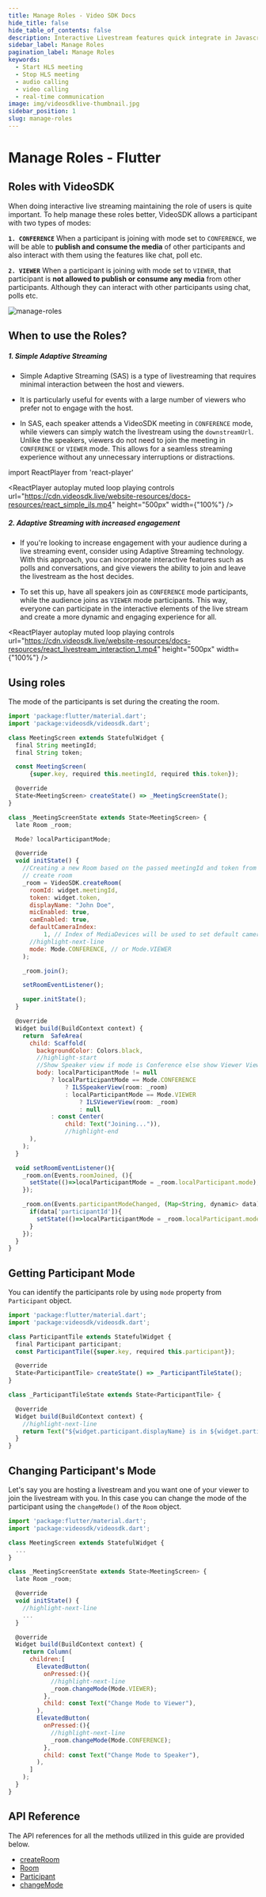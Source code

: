 ```yaml
---
title: Manage Roles - Video SDK Docs
hide_title: false
hide_table_of_contents: false
description: Interactive Livestream features quick integrate in Javascript, React JS, Android, IOS, React Native, Flutter with Video SDK to add live video & audio conferencing to your applications.
sidebar_label: Manage Roles
pagination_label: Manage Roles
keywords:
  - Start HLS meeting
  - Stop HLS meeting
  - audio calling
  - video calling
  - real-time communication
image: img/videosdklive-thumbnail.jpg
sidebar_position: 1
slug: manage-roles
---
```


# Manage Roles - Flutter

## Roles with VideoSDK

When doing interactive live streaming maintaining the role of users is quite important. To help manage these roles better, VideoSDK allows a participant with two types of modes:

**`1. CONFERENCE`** When a participant is joining with mode set to `CONFERENCE`, we will be able to **publish and consume the media** of other participants and also interact with them using the features like chat, poll etc.

**`2. VIEWER`** When a participant is joining with mode set to `VIEWER`, that participant is **not allowed to publish or consume any media** from other participants. Although they can interact with other participants using chat, polls etc.

![manage-roles](https://cdn.videosdk.live/website-resources/docs-resources/meeting_modes.jpg)

## When to use the Roles?

##### 1. Simple Adaptive Streaming

- Simple Adaptive Streaming (SAS) is a type of livestreaming that requires minimal interaction between the host and viewers.

- It is particularly useful for events with a large number of viewers who prefer not to engage with the host.

- In SAS, each speaker attends a VideoSDK meeting in `CONFERENCE` mode, while viewers can simply watch the livestream using the `downstreamUrl`. Unlike the speakers, viewers do not need to join the meeting in `CONFERENCE` or `VIEWER` mode. This allows for a seamless streaming experience without any unnecessary interruptions or distractions.

import ReactPlayer from 'react-player'

<div style={{textAlign: 'center'}}>

<ReactPlayer autoplay muted loop playing controls url="https://cdn.videosdk.live/website-resources/docs-resources/react_simple_ils.mp4" height="500px" width={"100%"} />

</div>

##### 2. Adaptive Streaming with increased engagement

- If you're looking to increase engagement with your audience during a live streaming event, consider using Adaptive Streaming technology. With this approach, you can incorporate interactive features such as polls and conversations, and give viewers the ability to join and leave the livestream as the host decides.

- To set this up, have all speakers join as `CONFERENCE` mode participants, while the audience joins as `VIEWER` mode participants. This way, everyone can participate in the interactive elements of the live stream and create a more dynamic and engaging experience for all.

<div style={{textAlign: 'center'}}>

<ReactPlayer autoplay muted loop playing controls url="https://cdn.videosdk.live/website-resources/docs-resources/react_livestream_interaction_1.mp4" height="500px" width={"100%"} />

</div>

## Using roles

The mode of the participants is set during the creating the room.

```js
import 'package:flutter/material.dart';
import 'package:videosdk/videosdk.dart';

class MeetingScreen extends StatefulWidget {
  final String meetingId;
  final String token;

  const MeetingScreen(
      {super.key, required this.meetingId, required this.token});

  @override
  State<MeetingScreen> createState() => _MeetingScreenState();
}

class _MeetingScreenState extends State<MeetingScreen> {
  late Room _room;

  Mode? localParticipantMode;

  @override
  void initState() {
    //Creating a new Room based on the passed meetingId and token from the Joining Screen
    // create room
    _room = VideoSDK.createRoom(
      roomId: widget.meetingId,
      token: widget.token,
      displayName: "John Doe",
      micEnabled: true,
      camEnabled: true,
      defaultCameraIndex:
          1, // Index of MediaDevices will be used to set default camera
      //highlight-next-line
      mode: Mode.CONFERENCE, // or Mode.VIEWER
    );

    _room.join();

    setRoomEventListener();

    super.initState();
  }

  @override
  Widget build(BuildContext context) {
    return  SafeArea(
      child: Scaffold(
        backgroundColor: Colors.black,
        //highlight-start
        //Show Speaker view if mode is Conference else show Viewer View
        body: localParticipantMode != null
            ? localParticipantMode == Mode.CONFERENCE
                ? ILSSpeakerView(room: _room)
                : localParticipantMode == Mode.VIEWER
                    ? ILSViewerView(room: _room)
                    : null
            : const Center(
                child: Text("Joining...")),
                //highlight-end
      ),
    );
  }

  void setRoomEventListener(){
    _room.on(Events.roomJoined, (){
      setState(()=>localParticipantMode = _room.localParticipant.mode);
    });

    _room.on(Events.participantModeChanged, (Map<String, dynamic> data){
      if(data['participantId']){
        setState(()=>localParticipantMode = _room.localParticipant.mode);
      }
    });
  }
}
```

## Getting Participant Mode

You can identify the participants role by using `mode` property from `Participant` object.

```js
import 'package:flutter/material.dart';
import 'package:videosdk/videosdk.dart';

class ParticipantTile extends StatefulWidget {
  final Participant participant;
  const ParticipantTile({super.key, required this.participant});

  @override
  State<ParticipantTile> createState() => _ParticipantTileState();
}

class _ParticipantTileState extends State<ParticipantTile> {

  @override
  Widget build(BuildContext context) {
    //highlight-next-line
    return Text("${widget.participant.displayName} is in ${widget.participant.mode.name}");
  }
}
```

## Changing Participant's Mode

Let's say you are hosting a livestream and you want one of your viewer to join the livestream with you. In this case you can change the mode of the participant using the `changeMode()` of the `Room` object.

```js
import 'package:flutter/material.dart';
import 'package:videosdk/videosdk.dart';

class MeetingScreen extends StatefulWidget {
  ...
}

class _MeetingScreenState extends State<MeetingScreen> {
  late Room _room;

  @override
  void initState() {
    //highlight-next-line
    ...
  }

  @override
  Widget build(BuildContext context) {
    return Column(
      children:[
        ElevatedButton(
          onPressed:(){
            //highlight-next-line
            _room.changeMode(Mode.VIEWER);
          },
          child: const Text("Change Mode to Viewer"),
        ),
        ElevatedButton(
          onPressed:(){
            //highlight-next-line
            _room.changeMode(Mode.CONFERENCE);
          },
          child: const Text("Change Mode to Speaker"),
        ),
      ]
    );
  }
}
```

## API Reference

The API references for all the methods utilized in this guide are provided below.

- [createRoom](/flutter/api/sdk-reference/videosdk-class/methods#createroom)
- [Room](/flutter/api/sdk-reference/room-class/introduction)
- [Participant](/flutter/api/sdk-reference/participant-class/introduction)
- [changeMode](/flutter/api/sdk-reference/room-class/methods#changemode)
